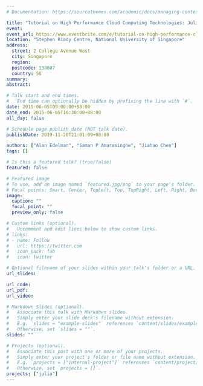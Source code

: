 ```yaml
---
# Documentation: https://sourcethemes.com/academic/docs/managing-content/

title: "Tutorial on High Performance Cloud Computing Technologies: Julia & OpenTuner"
event:
event_url: https://www.eventbrite.com/e/tutorial-on-high-performance-cloud-computing-technologies-julia-opentuner-tickets-4866645267
location: "Stephen Riady Centre, National University of Singapore"
address:
  street: 2 College Avenue West
  city: Singapore
  region:
  postcode: 138607
  country: SG
summary:
abstract:

# Talk start and end times.
#   End time can optionally be hidden by prefixing the line with `#`.
date: 2015-06-05T09:00:00+08:00
date_end: 2015-06-05T16:30:00+08:00
all_day: false

# Schedule page publish date (NOT talk date).
publishDate: 2019-11-20T21:01:09+08:00

authors: ["Alan Edelman", "Saman P Amarasinghe", "Jiahao Chen"]
tags: []

# Is this a featured talk? (true/false)
featured: false

# Featured image
# To use, add an image named `featured.jpg/png` to your page's folder. 
# Focal points: Smart, Center, TopLeft, Top, TopRight, Left, Right, BottomLeft, Bottom, BottomRight.
image:
  caption: ""
  focal_point: ""
  preview_only: false

# Custom links (optional).
#   Uncomment and edit lines below to show custom links.
# links:
# - name: Follow
#   url: https://twitter.com
#   icon_pack: fab
#   icon: twitter

# Optional filename of your slides within your talk's folder or a URL.
url_slides:

url_code:
url_pdf:
url_video:

# Markdown Slides (optional).
#   Associate this talk with Markdown slides.
#   Simply enter your slide deck's filename without extension.
#   E.g. `slides = "example-slides"` references `content/slides/example-slides.md`.
#   Otherwise, set `slides = ""`.
slides: ""

# Projects (optional).
#   Associate this post with one or more of your projects.
#   Simply enter your project's folder or file name without extension.
#   E.g. `projects = ["internal-project"]` references `content/project/deep-learning/index.md`.
#   Otherwise, set `projects = []`.
projects: ["julia"]
---
```

